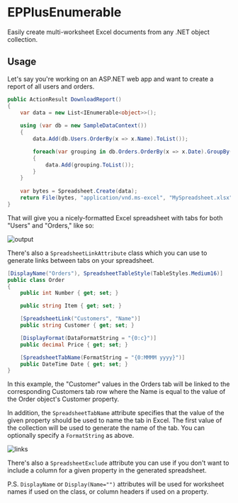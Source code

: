 # EPPlusEnumerable
Easily create multi-worksheet Excel documents from any .NET object collection.

## Usage

Let's say you're working on an ASP.NET web app and want to create a report of all users and orders.

```csharp
public ActionResult DownloadReport()
{
    var data = new List<IEnumerable<object>>();
    
    using (var db = new SampleDataContext())
    {
        data.Add(db.Users.OrderBy(x => x.Name).ToList());

        foreach(var grouping in db.Orders.OrderBy(x => x.Date).GroupBy(x => x.Date.Month))
        {
            data.Add(grouping.ToList());
        }
    }
    
    var bytes = Spreadsheet.Create(data);
    return File(bytes, "application/vnd.ms-excel", "MySpreadsheet.xlsx");
}
```

That will give you a nicely-formatted Excel spreadsheet with tabs for both "Users" and "Orders," like so:

![output](https://raw.githubusercontent.com/bradwestness/EPPlusEnumerable/master/output.png)

There's also a `SpreadsheetLinkAttribute` class which you can use to generate links between tabs on your spreadsheet.

```csharp
[DisplayName("Orders"), SpreadsheetTableStyle(TableStyles.Medium16)]
public class Order
{
    public int Number { get; set; }

    public string Item { get; set; }

    [SpreadsheetLink("Customers", "Name")]
    public string Customer { get; set; }

    [DisplayFormat(DataFormatString = "{0:c}")]
    public decimal Price { get; set; }

    [SpreadsheetTabName(FormatString = "{0:MMMM yyyy}")]
    public DateTime Date { get; set; }
}
```

In this example, the "Customer" values in the Orders tab will be linked to the corresponding Customers tab row where the Name is equal to the value of the Order object's Customer property.

In addition, the `SpreadsheetTabName` attribute specifies that the value of the given property should be used to name the tab in Excel. The first value of the collection will be used to generate the name of the tab. You can optionally specify a `FormatString` as above.

![links](https://raw.githubusercontent.com/bradwestness/EPPlusEnumerable/master/links.png)

There's also a `SpreadsheetExclude` attribute you can use if you don't want to include a column for a given property in the generated spreadsheet.

P.S. `DisplayName` or `Display(Name="")` attributes will be used for worksheet names if used on the class, or column headers if used on a property.
